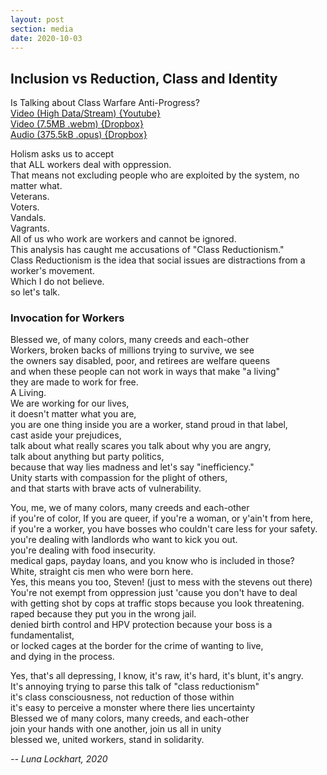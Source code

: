 ```yaml
---
layout: post
section: media
date: 2020-10-03
---
```


##	Inclusion vs Reduction, Class and Identity
Is Talking about Class Warfare Anti-Progress?  
[Video (High Data/Stream) {Youtube}](https://www.youtube.com/watch?v=Usmj0c7b5mM)  
[Video (7.5MB .webm) {Dropbox}](https://www.dropbox.com/s/0icn7079zb62l1r/2020-10-03-class.webm?dl=1)  
[Audio (375.5kB .opus) {Dropbox}](https://www.dropbox.com/s/5xfiilo4co0ymk7/2020-10-03-class.opus?dl=1)  

Holism asks us to accept  
that ALL workers deal with oppression.  
That means not excluding people who are exploited by the system, no matter what.  
Veterans.  
Voters.  
Vandals.  
Vagrants.  
All of us who work are workers and cannot be ignored.  
This analysis has caught me accusations of "Class Reductionism."  
Class Reductionism is the idea that social issues are distractions from a worker's movement.  
Which I do not believe.  
so let's talk.  

### Invocation for Workers

Blessed we, of many colors, many creeds and each-other  
Workers, broken backs of millions trying to survive, we see  
the owners say disabled, poor, and retirees are welfare queens  
and when these people can not work in ways that make "a living"  
they are made to work for free.  
A Living.  
We are working for our lives,  
it doesn't matter what you are,  
you are one thing inside
you are a worker, stand proud in that label,  
cast aside your prejudices,  
talk about what really scares you
talk about why you are angry,  
talk about anything but party politics,  
because that way lies madness and let's say "inefficiency."  
Unity starts with compassion for the plight of others,  
and that starts with brave acts of vulnerability.

You, me, we of many colors, many creeds and each-other  
if you're of color, If you are queer, if you're a woman, or y'ain't from here,  
if you're a worker, you have bosses who couldn't care less for your safety.  
you're dealing with landlords who want to kick you out.  
you're dealing with food insecurity.  
medical gaps, payday loans, and you know who is included in those?  
White, straight cis men who were born here.  
Yes, this means you too, Steven! (just to mess with the stevens out there)  
You're not exempt from oppression just 'cause you don't have to deal  
with getting shot by cops at traffic stops because you look threatening.  
raped because they put you in the wrong jail.  
denied birth control and HPV protection because your boss is a fundamentalist,  
or locked cages at the border for the crime of wanting to live,  
and dying in the process.

Yes, that's all depressing, I know, it's raw, it's hard, it's blunt, it's angry.  
It's annoying trying to parse this talk of "class reductionism"  
it's class consciousness, not reduction of those within  
it's easy to perceive a monster where there lies uncertainty  
Blessed we of many colors, many creeds, and each-other  
join your hands with one another, join us all in unity  
blessed we, united workers, stand in solidarity.  

*-- Luna Lockhart, 2020*
